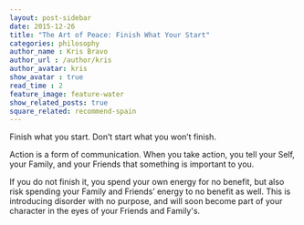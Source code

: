 ```yaml
---
layout: post-sidebar
date: 2015-12-26
title: "The Art of Peace: Finish What Your Start"
categories: philosophy
author_name : Kris Bravo
author_url : /author/kris
author_avatar: kris
show_avatar : true
read_time : 2
feature_image: feature-water
show_related_posts: true
square_related: recommend-spain
---
```


Finish what you start. Don’t start what you won’t finish.

Action is a form of communication. When you take action, you tell your Self, your Family, and your Friends that something is important to you.

If you do not finish it, you spend your own energy for no benefit, but also risk spending your Family and Friends’ energy to no benefit as well. This is introducing disorder with no purpose, and will soon become part of your character in the eyes of your Friends and Family's.
